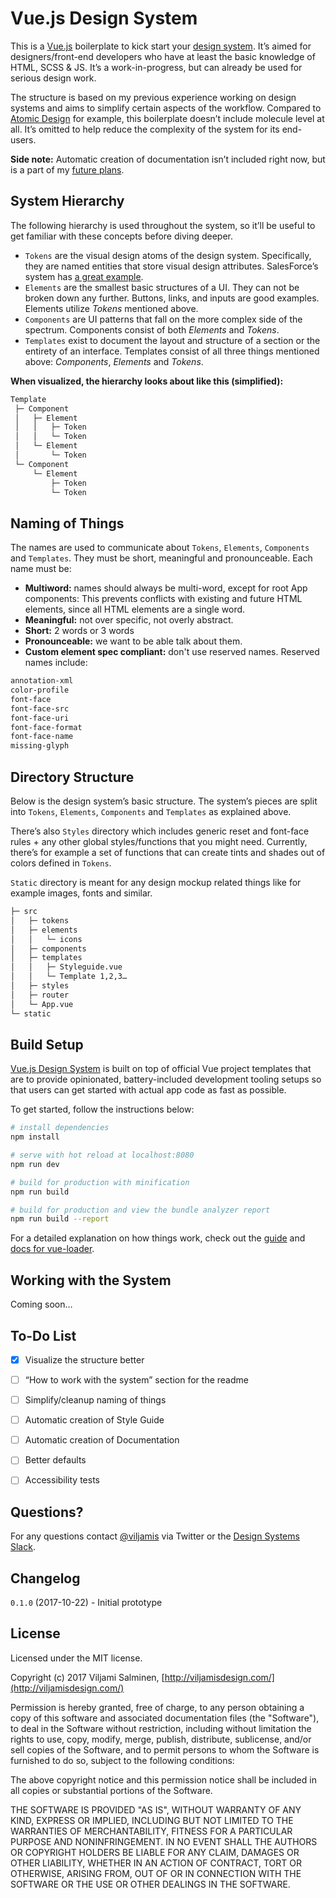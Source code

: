 # Vue.js Design System

This is a [Vue.js](https://vuejs.org) boilerplate to kick start your [design system](http://carbondesignsystem.com). It’s aimed for designers/front-end developers who have at least the basic knowledge of HTML, SCSS & JS. It’s a work-in-progress, but can already be used for serious design work.

The structure is based on my previous experience working on design systems and aims to simplify certain aspects of the workflow. Compared to [Atomic Design](http://atomicdesign.bradfrost.com) for example, this boilerplate doesn’t include molecule level at all. It’s omitted to help reduce the complexity of the system for its end-users.

**Side note:** Automatic creation of documentation isn’t included right now, but is a part of my [future plans](https://github.com/viljamis/vue-design-system#to-do-list).


## System Hierarchy

The following hierarchy is used throughout the system, so it’ll be useful to get familiar with these concepts before diving deeper.

* `Tokens` are the visual design atoms of the design system. Specifically, they are named entities that store visual design attributes. SalesForce’s system has [a great example](https://www.lightningdesignsystem.com/design-tokens/).
* `Elements` are the smallest basic structures of a UI. They can not be broken down any further. Buttons, links, and inputs are good examples. Elements utilize *Tokens* mentioned above.
* `Components` are UI patterns that fall on the more complex side of the spectrum. Components consist of both *Elements* and *Tokens*.
* `Templates` exist to document the layout and structure of a section or the entirety of an interface. Templates consist of all three things mentioned above: *Components*, *Elements* and *Tokens*.

**When visualized, the hierarchy looks about like this (simplified):**

```bash
Template
 ├─ Component
 │   ├─ Element
 │   │   ├─ Token
 │   │   └─ Token
 │   └─ Element
 │       └─ Token
 └─ Component
     └─ Element
         ├─ Token
         └─ Token
```


## Naming of Things

The names are used to communicate about `Tokens`, `Elements`, `Components` and `Templates`. They must be short, meaningful and pronounceable. Each name must be:

* **Multiword:** names should always be multi-word, except for root App components: This prevents conflicts with existing and future HTML elements, since all HTML elements are a single word.
* **Meaningful:** not over specific, not overly abstract.
* **Short:** 2 words or 3 words
* **Pronounceable:** we want to be able talk about them.
* **Custom element spec compliant:** don't use reserved names. Reserved names include:

```bash
annotation-xml
color-profile
font-face
font-face-src
font-face-uri
font-face-format
font-face-name
missing-glyph
```


## Directory Structure

Below is the design system’s basic structure. The system’s pieces are split into `Tokens`, `Elements`, `Components` and `Templates` as explained above.

There’s also `Styles` directory which includes generic reset and font-face rules + any other global styles/functions that you might need. Currently, there’s for example a set of functions that can create tints and shades out of colors defined in `Tokens`.

`Static` directory is meant for any design mockup related things like for example images, fonts and similar.

```bash
├─ src
│   ├─ tokens
│   ├─ elements
│   │   └─ icons
│   ├─ components
│   ├─ templates
│   │   ├─ Styleguide.vue
│   │   └─ Template 1,2,3…
│   ├─ styles
│   ├─ router
│   └─ App.vue
└─ static
```


## Build Setup

[Vue.js Design System](https://github.com/viljamis/vue-design-system) is built on top of official Vue project templates that are to provide opinionated, battery-included development tooling setups so that users can get started with actual app code as fast as possible.

To get started, follow the instructions below:

```bash
# install dependencies
npm install

# serve with hot reload at localhost:8080
npm run dev

# build for production with minification
npm run build

# build for production and view the bundle analyzer report
npm run build --report
```

For a detailed explanation on how things work, check out the [guide](http://vuejs-templates.github.io/webpack/) and [docs for vue-loader](http://vuejs.github.io/vue-loader).


## Working with the System

Coming soon…


## To-Do List

- [x] Visualize the structure better
- [ ] “How to work with the system” section for the readme
- [ ] Simplify/cleanup naming of things
- [ ] Automatic creation of Style Guide
- [ ] Automatic creation of Documentation
- [ ] Better defaults
- [ ] Accessibility tests


## Questions?

For any questions contact [@viljamis](https://twitter.com/viljamis) via Twitter or the [Design Systems Slack](http://designsystems.herokuapp.com).


## Changelog

`0.1.0` (2017-10-22) - Initial prototype


## License

Licensed under the MIT license.

Copyright (c) 2017 Viljami Salminen, [http://viljamisdesign.com/](http://viljamisdesign.com/)

Permission is hereby granted, free of charge, to any person obtaining a copy of this software and associated documentation files (the "Software"), to deal in the Software without restriction, including without limitation the rights to use, copy, modify, merge, publish, distribute, sublicense, and/or sell copies of the Software, and to permit persons to whom the Software is furnished to do so, subject to the following conditions:

The above copyright notice and this permission notice shall be included in all copies or substantial portions of the Software.

THE SOFTWARE IS PROVIDED "AS IS", WITHOUT WARRANTY OF ANY KIND, EXPRESS OR IMPLIED, INCLUDING BUT NOT LIMITED TO THE WARRANTIES OF MERCHANTABILITY, FITNESS FOR A PARTICULAR PURPOSE AND NONINFRINGEMENT. IN NO EVENT SHALL THE AUTHORS OR COPYRIGHT HOLDERS BE LIABLE FOR ANY CLAIM, DAMAGES OR OTHER LIABILITY, WHETHER IN AN ACTION OF CONTRACT, TORT OR OTHERWISE, ARISING FROM, OUT OF OR IN CONNECTION WITH THE SOFTWARE OR THE USE OR OTHER DEALINGS IN THE SOFTWARE.
